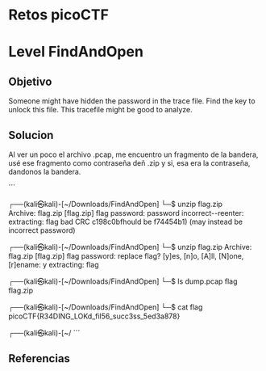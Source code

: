 # Retos picoCTF

# Level FindAndOpen

## Objetivo
Someone might have hidden the password in the trace file.
Find the key to unlock this file. This tracefile might be good to analyze.
## Solucion
Al ver un poco el archivo .pcap, me encuentro un fragmento de la bandera, usé ese fragmento como contraseña deñ .zip y si, esa era la contraseña, dandonos la bandera.

´´´
                                                         
┌──(kali㉿kali)-[~/Downloads/FindAndOpen]
└─$ unzip flag.zip          
Archive:  flag.zip
[flag.zip] flag password: 
password incorrect--reenter: 
 extracting: flag                     bad CRC c198c0bfhould be f74454b1)
    (may instead be incorrect password)
                                                      
┌──(kali㉿kali)-[~/Downloads/FindAndOpen]
└─$ unzip flag.zip
Archive:  flag.zip
[flag.zip] flag password: 
replace flag? [y]es, [n]o, [A]ll, [N]one, [r]ename: y
 extracting: flag                    
                                                      
┌──(kali㉿kali)-[~/Downloads/FindAndOpen]
└─$ ls 
dump.pcap  flag  flag.zip
                                                      
┌──(kali㉿kali)-[~/Downloads/FindAndOpen]
└─$ cat flag              
picoCTF{R34DING_LOKd_fil56_succ3ss_5ed3a878}
                                                      
┌──(kali㉿kali)-[~/
´´´

## Referencias


